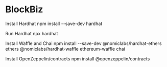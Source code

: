 # BlockBiz

Install Hardhat
npm install --save-dev hardhat

Run Hardhat
npx hardhat

Install Waffle and Chai
npm install --save-dev @nomiclabs/hardhat-ethers ethers @nomiclabs/hardhat-waffle ethereum-waffle chai

Install OpenZeppelin/contracts
npm install @openzeppelin/contracts